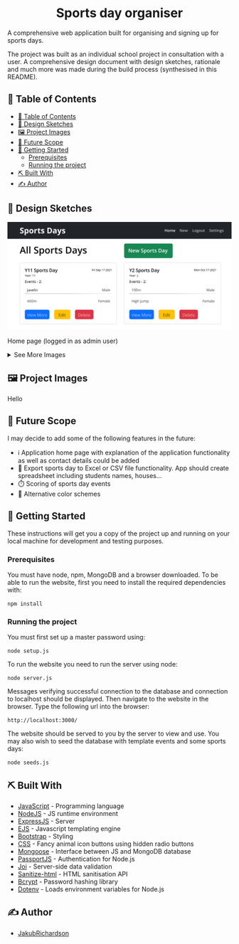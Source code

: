 <p>
  <h1 align="center">Sports day organiser</h1>
</p>

A comprehensive web application built for organising and signing up for sports days.

The project was built as an individual school project in consultation with a user. A comprehensive design document with design sketches, rationale and much more was made during the build process (synthesised in this README).

## 📝 Table of Contents

- [📝 Table of Contents](#-table-of-contents)
- [📔 Design Sketches <a name = "design"></a>](#-design-)
- [🖼️ Project Images <a name = "project_images"></a>](#-project-images-)
- [🚀 Future Scope <a name = "future_scope"></a>](#-future-scope-)
- [🏁 Getting Started <a name = "getting_started"></a>](#-getting-started-)
  - [Prerequisites <a name = "prerequisites"></a>](#prerequisites-)
  - [Running the project <a name = "running"></a>](#running-the-project-)
- [⛏️ Built With <a name = "tech_stack"></a>](#️-built-with-)
- [✍️ Author <a name = "author"></a>](#️-author-)

## 📔 Design Sketches <a name = "design"></a>

<p align="center"><img src="./images/Index.png" alt="Design sketch image 1" width="600"/></p>
<p>Home page (logged in as admin user)</p>

<details>
<summary>See More Images</summary>
<br>
<p align="center"><img src="./images/IndexStudent.png" alt="Design sketch image 2" width="600"/></p>
<p>Home page (not logged in)</p>
<p align="center"><img src="./images/ShowOld.png" alt="Design sketch image 3" width="600"/></p>
<p>Original sports day show page design</p>
<p align="center"><img src="./images/Show.png" alt="Design sketch image 4" width="600"/></p>
<p>Final sports day show page design (logged in as admin user)<br>After user consultation, legal GDPR requirements of only showing students their own data, as well as displaying and enforcing participant limits per house were brought to my attention, prompting changes in design
</p>
<p align="center"><img src="./images/New.png" alt="Design sketch image 5" width="600"/></p>
<p>Original new sports day page design (only accessible by admin)</p>
<p align="center"><img src="./images/NewCards.png" alt="Design sketch image 6" width="600"/></p>
<p>Final new sports day page design (only accessible by admin)<br>Based upon user feedback, suggesting that the app may be used on small screen sizes, the table layout was redesigned into a more responsive card layout</p>
<p align="center"><img src="./images/EventShowOld.png" alt="Design sketch image 7" width="600"/></p>
<p>Original event show page design</p>
<p align="center"><img src="./images/EventShow.png" alt="Design sketch image 8" width="600"/></p>
<p>Final event show page design (logged in as admin user)</p>
<p align="center"><img src="./images/EventShowStudent.png" alt="Design sketch image 9" width="600"/></p>
<p>Final event show page design (logged in as student)<br>The initial design proposed a login system only for admin users for permission purposes, however after legal requirements were considered, a login system for both students and teachers was designed</p>
<p align="center"><img src="./images/EntityRelationship.png" alt="Design sketch image 10" width="600"/></p>
<p>Application database relationship diagram</p>
</details>

## 🖼️ Project Images <a name = "project_images"></a>

Hello

## 🚀 Future Scope <a name = "future_scope"></a>

I may decide to add some of the following features in the future:
- ℹ️ Application home page with explanation of the application functionality as well as contact details could be added
- 📝 Export sports day to Excel or CSV file functionality. App should create spreadsheet including students names, houses...
- ⏱️ Scoring of sports day events
- 🎨 Alternative color schemes

## 🏁 Getting Started <a name = "getting_started"></a>

These instructions will get you a copy of the project up and running on your local machine for development and testing purposes.

### Prerequisites <a name = "prerequisites"></a>

You must have node, npm, MongoDB and a browser downloaded. To be able to run the website, first you need to install the required dependencies with:

```
npm install 
```

### Running the project <a name = "running"></a>

You must first set up a master password using: 

```
node setup.js
```
To run the website you need to run the server using node:

```
node server.js
```
Messages verifying successful connection to the database and connection to localhost should be displayed. Then navigate to the website in the browser. Type the following url into the browser:

```
http://localhost:3000/
```
The website should be served to you by the server to view and use. You may also wish to seed the database with template events and some sports days: 

```
node seeds.js
```


## ⛏️ Built With <a name = "tech_stack"></a>

- [JavaScript](https://developer.mozilla.org/en-US/docs/Web/JavaScript) - Programming language
- [NodeJS](https://nodejs.org/en/) - JS runtime environment
- [ExpressJS](https://expressjs.com/) - Server
- [EJS](https://ejs.co/) - Javascript templating engine
- [Bootstrap](https://getbootstrap.com/) - Styling
- [CSS](https://developer.mozilla.org/en-US/docs/Web/CSS) - Fancy animal icon buttons using hidden radio buttons
- [Mongoose](https://mongoosejs.com/) - Interface between JS and MongoDB database
- [PassportJS](https://www.passportjs.org/) - Authentication for Node.js
- [Joi](https://joi.dev/) - Server-side data validation
- [Sanitize-html](https://www.npmjs.com/package/sanitize-html) - HTML sanitisation API
- [Bcrypt](https://www.npmjs.com/package/bcrypt) - Password hashing library
- [Dotenv](https://www.npmjs.com/package/dotenv) - Loads environment variables for Node.js

## ✍️ Author <a name = "author"></a>

- [JakubRichardson](https://github.com/JakubRichardson)